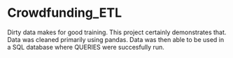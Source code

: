 # Crowdfunding_ETL

Dirty data makes for good training. This project certainly demonstrates that. Data was cleaned primarily using pandas. Data was then able to be used in a SQL database where QUERIES were succesfully run. 